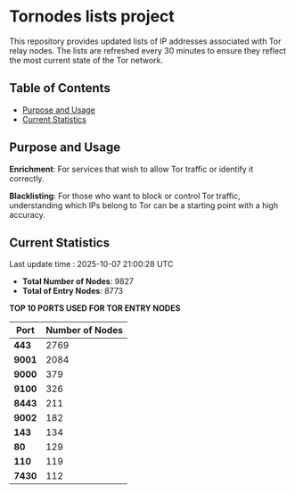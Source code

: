 # Tornodes lists project

This repository provides updated lists of IP addresses associated with Tor relay nodes. The lists are refreshed every 30 minutes to ensure they reflect the most current state of the Tor network.

## Table of Contents

- [Purpose and Usage](#purpose-and-usage)
- [Current Statistics](#current-statistics)


## Purpose and Usage

**Enrichment**: For services that wish to allow Tor traffic or identify it correctly.

**Blacklisting**: For those who want to block or control Tor traffic, understanding which IPs belong to Tor can be a starting point with a high accuracy.

## Current Statistics

Last update time : 2025-10-07 21:00:28 UTC

- **Total Number of Nodes**: 9827
- **Total of Entry Nodes**: 8773

**TOP 10 PORTS USED FOR TOR ENTRY NODES**

| **Port** | **Number of Nodes** |
|------|-----------------|
| **443**   | 2769  |
| **9001**   | 2084  |
| **9000**   | 379  |
| **9100**   | 326  |
| **8443**   | 211  |
| **9002**   | 182  |
| **143**   | 134  |
| **80**   | 129  |
| **110**   | 119  |
| **7430**   | 112  |

